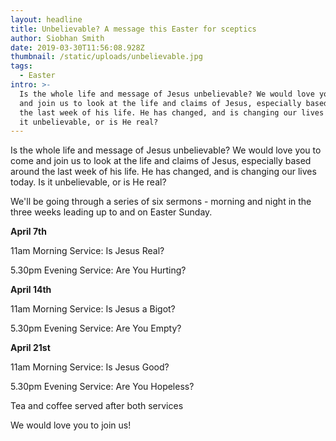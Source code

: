 ```yaml
---
layout: headline
title: Unbelievable? A message this Easter for sceptics
author: Siobhan Smith
date: 2019-03-30T11:56:08.928Z
thumbnail: /static/uploads/unbelievable.jpg
tags:
  - Easter
intro: >-
  Is the whole life and message of Jesus unbelievable? We would love you to come
  and join us to look at the life and claims of Jesus, especially based around
  the last week of his life. He has changed, and is changing our lives today. Is
  it unbelievable, or is He real?
---
```

Is the whole life and message of Jesus unbelievable? We would love you to come and join us to look at the life and claims of Jesus, especially based around the last week of his life. He has changed, and is changing our lives today. Is it unbelievable, or is He real?

We'll be going through a series of six sermons - morning and night in the three weeks leading up to and on Easter Sunday.



**April 7th**

11am Morning Service: Is Jesus Real?

5.30pm Evening Service: Are You Hurting?



**April 14th**

11am Morning Service: Is Jesus a Bigot?

5.30pm Evening Service: Are You Empty?



**April 21st**

11am Morning Service: Is Jesus Good?

5.30pm Evening Service: Are You Hopeless?



Tea and coffee served after both services

We would love you to join us!
